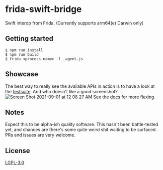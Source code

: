 # frida-swift-bridge

Swift interop from Frida. (Currently supports arm64(e) Darwin only)

## Getting started
```
$ npm run install
$ npm run build
$ frida <process name> -l _agent.js
```

## Showcase
The best way to really see the available APIs in action is to have a look at the [testsuite](https://github.com/hot3eed/frida-swift-bridge/blob/master/test/basics.c). And who doesn't like a good screenshot?
![Screen Shot 2021-09-01 at 12 08 27 AM](https://user-images.githubusercontent.com/48328712/131582122-5efb6ea0-304a-49b6-bcdc-d909fbbeadee.png)
See the [docs](https://github.com/hot3eed/frida-swift-bridge/blob/master/docs/api.md) for more flexing.

## Notes
Expect this to be alpha-ish quality software. This hasn't been battle-tested yet, and chances are there's some quite weird shit waiting to be surfaced. PRs and issues are very welcome.

## License
[LGPL-3.0](https://www.gnu.org/licenses/lgpl-3.0.en.html)
